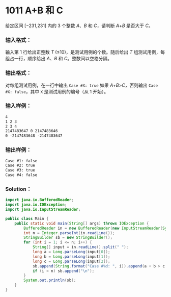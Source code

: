 # 1011 A+B 和 C

给定区间 [−231,231] 内的 3 个整数 _A_、_B_ 和 _C_，请判断 _A_+_B_ 是否大于 _C_。

### 输入格式：

输入第 1 行给出正整数 _T_ (≤10)，是测试用例的个数。随后给出 _T_ 组测试用例，每组占一行，顺序给出 _A_、_B_ 和 _C_。整数间以空格分隔。

### 输出格式：

对每组测试用例，在一行中输出 `Case #X: true` 如果 _A_+_B_>_C_，否则输出 `Case #X: false`，其中 `X` 是测试用例的编号（从 1 开始）。

### 输入样例：

```tex
4
1 2 3
2 3 4
2147483647 0 2147483646
0 -2147483648 -2147483647
```

### 输出样例：

```tex
Case #1: false
Case #2: true
Case #3: true
Case #4: false
```

### Solution：

```java
import java.io.BufferedReader;
import java.io.IOException;
import java.io.InputStreamReader;

public class Main {
    public static void main(String[] args) throws IOException {
        BufferedReader in = new BufferedReader(new InputStreamReader(System.in));
        int n = Integer.parseInt(in.readLine());
        StringBuilder sb = new StringBuilder();
        for (int i = 1; i <= n; i++) {
            String[] input = in.readLine().split(" ");
            long a = Long.parseLong(input[0]);
            long b = Long.parseLong(input[1]);
            long c = Long.parseLong(input[2]);
            sb.append(String.format("Case #%d: ", i)).append(a + b > c ? "true" : "false");
            if (i < n) sb.append("\n");
        }
        System.out.println(sb);
    }
}
```
